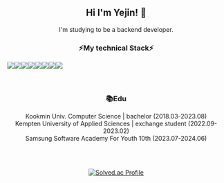 <div align="center">
  
## Hi I'm Yejin! 🐥
I'm studying to be a backend developer.

### ⚡My technical Stack⚡
<div style="display:flex; flex-direction:row;">
<img src="https://img.shields.io/badge/spring-6DB33F?style=flat-square&logo=spring&logoColor=white">
<img src="https://img.shields.io/badge/JAVA-007396?style=flat-square&logo=OpenJDK&logoColor=white">
<img src="https://img.shields.io/badge/MySQL-4479A1?style=flat-square&logo=MySQL&logoColor=white">
<img src="https://img.shields.io/badge/python-3776AB?style=flat-square&logo=python&logoColor=white"> 
<br>
<img src="https://img.shields.io/badge/c++-00599C?style=flat-square&logo=cplusplus&logoColor=white"> 
<img src="https://img.shields.io/badge/flutter-02569B?style=flat-square&logo=flutter&logoColor=white"> 
<img src="https://img.shields.io/badge/django-092E20?style=flat-square&logo=django&logoColor=white"> 
<img src="https://img.shields.io/badge/git-F05032?style=flat-square&logo=git&logoColor=white">
</div>

<br>
<br>
  
### 📚Edu
Kookmin Univ. Computer Science | bachelor (2018.03-2023.08)
<br>
Kempten University of Applied Sciences | exchange student (2022.09-2023.02)
<br>
Samsung Software Academy For Youth 10th (2023.07-2024.06)

<br>
<br>

[![Solved.ac Profile](http://mazassumnida.wtf/api/v2/generate_badge?boj=im_agination)](https://solved.ac/im_agination/)



<!--
Here are some ideas to get you started:

- 🔭 I’m currently working on ...
- 🌱 I’m currently learning ...
- 👯 I’m looking to collaborate on ...
- 🤔 I’m looking for help with ...
- 💬 Ask me about ...
- 📫 How to reach me: ...
- 😄 Pronouns: ...
- ⚡ Fun fact: ...
-->
